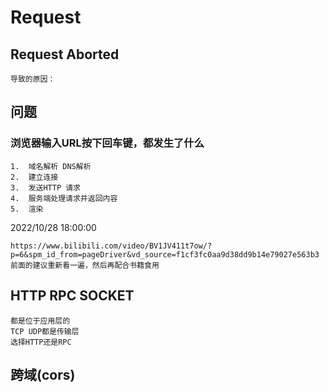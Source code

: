 # Request

## Request Aborted
```text
导致的原因：

```

## 问题
### 浏览器输入URL按下回车键，都发生了什么
```
1.  域名解析 DNS解析
2.  建立连接
3.  发送HTTP 请求
4.  服务端处理请求并返回内容
5.  渲染
```

2022/10/28 18:00:00
``` 
https://www.bilibili.com/video/BV1JV411t7ow/?p=6&spm_id_from=pageDriver&vd_source=f1cf3fc0aa9d38dd9b14e79027e563b3
前面的建议重新看一遍，然后再配合书籍食用
```

## HTTP RPC SOCKET
``` 
都是位于应用层的
TCP UDP都是传输层
选择HTTP还是RPC
```

## 跨域(cors)
